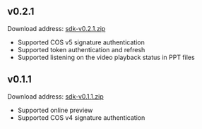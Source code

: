 ## v0.2.1

Download address: [sdk-v0.2.1.zip](https://cos-doc-preview-js-sdk-1253960454.file.myqcloud.com/sdk-v0.2.1.zip)
- Supported COS v5 signature authentication
- Supported token authentication and refresh
- Supported listening on the video playback status in PPT files


## v0.1.1

Download address: [sdk-v0.1.1.zip](https://cos-doc-preview-js-sdk-1253960454.file.myqcloud.com/sdk-v0.1.1.zip)
- Supported online preview
- Supported COS v4 signature authentication

